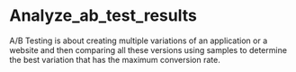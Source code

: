 # Analyze_ab_test_results
A/B Testing is about creating multiple variations of an application or a website and then comparing all these versions using samples to determine the best variation that has the maximum conversion rate.
